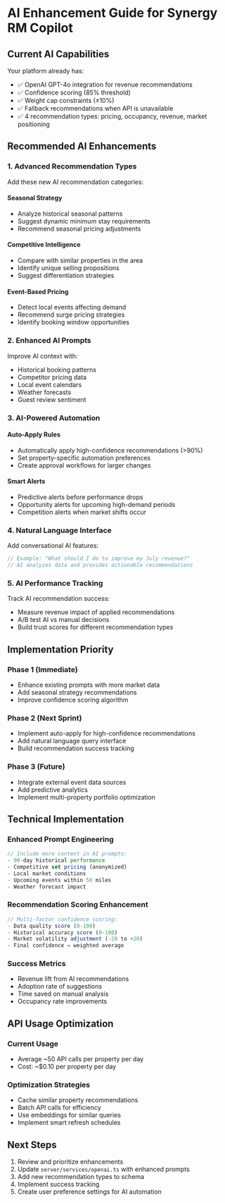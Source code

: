 # AI Enhancement Guide for Synergy RM Copilot

## Current AI Capabilities

Your platform already has:
- ✅ OpenAI GPT-4o integration for revenue recommendations
- ✅ Confidence scoring (85% threshold)
- ✅ Weight cap constraints (±10%)
- ✅ Fallback recommendations when API is unavailable
- ✅ 4 recommendation types: pricing, occupancy, revenue, market positioning

## Recommended AI Enhancements

### 1. Advanced Recommendation Types

Add these new AI recommendation categories:

#### Seasonal Strategy
- Analyze historical seasonal patterns
- Suggest dynamic minimum stay requirements
- Recommend seasonal pricing adjustments

#### Competitive Intelligence
- Compare with similar properties in the area
- Identify unique selling propositions
- Suggest differentiation strategies

#### Event-Based Pricing
- Detect local events affecting demand
- Recommend surge pricing strategies
- Identify booking window opportunities

### 2. Enhanced AI Prompts

Improve AI context with:
- Historical booking patterns
- Competitor pricing data
- Local event calendars
- Weather forecasts
- Guest review sentiment

### 3. AI-Powered Automation

#### Auto-Apply Rules
- Automatically apply high-confidence recommendations (>90%)
- Set property-specific automation preferences
- Create approval workflows for larger changes

#### Smart Alerts
- Predictive alerts before performance drops
- Opportunity alerts for upcoming high-demand periods
- Competition alerts when market shifts occur

### 4. Natural Language Interface

Add conversational AI features:
```typescript
// Example: "What should I do to improve my July revenue?"
// AI analyzes data and provides actionable recommendations
```

### 5. AI Performance Tracking

Track AI recommendation success:
- Measure revenue impact of applied recommendations
- A/B test AI vs manual decisions
- Build trust scores for different recommendation types

## Implementation Priority

### Phase 1 (Immediate)
- Enhance existing prompts with more market data
- Add seasonal strategy recommendations
- Improve confidence scoring algorithm

### Phase 2 (Next Sprint)
- Implement auto-apply for high-confidence recommendations
- Add natural language query interface
- Build recommendation success tracking

### Phase 3 (Future)
- Integrate external event data sources
- Add predictive analytics
- Implement multi-property portfolio optimization

## Technical Implementation

### Enhanced Prompt Engineering
```typescript
// Include more context in AI prompts:
- 90-day historical performance
- Competitive set pricing (anonymized)
- Local market conditions
- Upcoming events within 50 miles
- Weather forecast impact
```

### Recommendation Scoring Enhancement
```typescript
// Multi-factor confidence scoring:
- Data quality score (0-100)
- Historical accuracy score (0-100)
- Market volatility adjustment (-20 to +20)
- Final confidence = weighted average
```

### Success Metrics
- Revenue lift from AI recommendations
- Adoption rate of suggestions
- Time saved on manual analysis
- Occupancy rate improvements

## API Usage Optimization

### Current Usage
- Average ~50 API calls per property per day
- Cost: ~$0.10 per property per day

### Optimization Strategies
- Cache similar property recommendations
- Batch API calls for efficiency
- Use embeddings for similar queries
- Implement smart refresh schedules

## Next Steps

1. Review and prioritize enhancements
2. Update `server/services/openai.ts` with enhanced prompts
3. Add new recommendation types to schema
4. Implement success tracking
5. Create user preference settings for AI automation